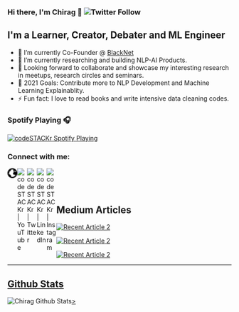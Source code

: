 ### Hi there, I'm Chirag 👋 ![Twitter Follow](https://img.shields.io/twitter/follow/csblacknet?color=%20blue&label=Awesome%20Tweets)

## I'm a Learner, Creator, Debater and ML Engineer

- 🔭 I’m currently Co-Founder @ [BlackNet](www.blacknet.co)
- 🌱 I’m currently researching and building NLP-AI Products.
- 👯 Looking forward to collaborate and showcase my interesting research in meetups, research circles and seminars.
- 🥅 2021 Goals: Contribute more to NLP Development and Machine Learning Explainablity.
- ⚡ Fun fact: I love to read books and write intensive data cleaning codes.

### Spotify Playing 🎧
[<img src="https://now-playing-codestackr.vercel.app/api/spotify-playing" alt="codeSTACKr Spotify Playing" width="350" />](https://open.spotify.com/user/swyqyimdc12jajde4vpwd2x1b)

### Connect with me:

[<img align="left" alt="codeSTACKr.com" width="22px" src="https://raw.githubusercontent.com/iconic/open-iconic/master/svg/globe.svg" />][website]
[<img align="left" alt="codeSTACKr | YouTube" width="22px" src="https://cdn.jsdelivr.net/npm/simple-icons@v3/icons/youtube.svg" />][youtube]
[<img align="left" alt="codeSTACKr | Twitter" width="22px" src="https://cdn.jsdelivr.net/npm/simple-icons@v3/icons/twitter.svg" />][twitter]
[<img align="left" alt="codeSTACKr | LinkedIn" width="22px" src="https://cdn.jsdelivr.net/npm/simple-icons@v3/icons/linkedin.svg" />][linkedin]
[<img align="left" alt="codeSTACKr | Instagram" width="22px" src="https://cdn.jsdelivr.net/npm/simple-icons@v3/icons/instagram.svg" />][instagram]

<br />
<br />
<br />

## Medium Articles

<a target="_blank" href="https://github-readme-medium-recent-article.vercel.app/medium/@iamchiragsharma/2"><img src="https://github-readme-medium-recent-article.vercel.app/medium/@iamchiragsharma/2" alt="Recent Article 2">

<a target="_blank" href="https://github-readme-medium-recent-article.vercel.app/medium/@iamchiragsharma/3"><img src="https://github-readme-medium-recent-article.vercel.app/medium/@iamchiragsharma/3" alt="Recent Article 2">

<a target="_blank" href="4"><img src="https://github-readme-medium-recent-article.vercel.app/medium/@iamchiragsharma/4" alt="Recent Article 2">

---

## Github Stats

<img align='left' alt='Chirag Github Stats' src='https://github-readme-stats.vercel.app/api?username=chir4g&count_private=true&show_icons=True&theme=radical' />>


[website]: https://blacknet.co
[twitter]: https://twitter.com/csblacknet
[youtube]: https://youtube.com/codeSTACKr
[instagram]: https://instagram.com/csblacknet
[linkedin]: https://linkedin.com/in/iamchiragsharma
